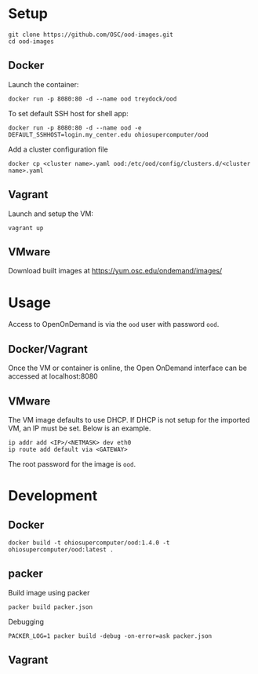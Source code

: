 # Setup

    git clone https://github.com/OSC/ood-images.git
    cd ood-images

## Docker

Launch the container:

    docker run -p 8080:80 -d --name ood treydock/ood

To set default SSH host for shell app:

    docker run -p 8080:80 -d --name ood -e DEFAULT_SSHHOST=login.my_center.edu ohiosupercomputer/ood

Add a cluster configuration file

    docker cp <cluster name>.yaml ood:/etc/ood/config/clusters.d/<cluster name>.yaml

## Vagrant

Launch and setup the VM:

    vagrant up

## VMware

Download built images at https://yum.osc.edu/ondemand/images/

# Usage

Access to OpenOnDemand is via the `ood` user with password `ood`.

## Docker/Vagrant

Once the VM or container is online, the Open OnDemand interface can be accessed at localhost:8080

## VMware

The VM image defaults to use DHCP.  If DHCP is not setup for the imported VM, an IP must be set.  Below is an example.

    ip addr add <IP>/<NETMASK> dev eth0
    ip route add default via <GATEWAY>

The root password for the image is `ood`.

# Development

## Docker

    docker build -t ohiosupercomputer/ood:1.4.0 -t ohiosupercomputer/ood:latest .

## packer

Build image using packer

    packer build packer.json

Debugging

    PACKER_LOG=1 packer build -debug -on-error=ask packer.json

## Vagrant

